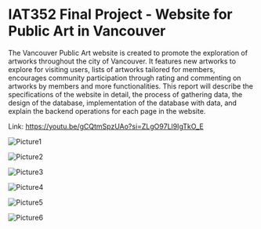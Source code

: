 # IAT352 Final Project - Website for Public Art in Vancouver
The Vancouver Public Art website is created to promote the exploration of artworks throughout the city of Vancouver. It features new artworks to explore for visiting users, lists of artworks tailored for members, encourages community participation through rating and commenting on artworks by members and more functionalities. This report will describe the specifications of the website in detail, the process of gathering data, the design of the database, implementation of the database with data, and explain the backend operations for each page in the website. 

Link: https://youtu.be/gCQtmSpzUAo?si=ZLgO97Ll9IgTkO_E 


![Picture1](https://user-images.githubusercontent.com/85204575/152476890-5251ed2a-44d2-49df-b858-03661b5408d8.png)

![Picture2](https://user-images.githubusercontent.com/85204575/152476913-8ab018d2-2843-4e99-90bb-b5fa73720f05.png)

![Picture3](https://user-images.githubusercontent.com/85204575/152476915-3d382310-3001-4594-920a-e67d4675574e.png)

![Picture4](https://user-images.githubusercontent.com/85204575/152476919-d09e8a73-61a8-42b8-88a9-f1c7a7f140b4.png)

![Picture5](https://user-images.githubusercontent.com/85204575/152476926-52241757-7bc2-48aa-82f1-77487f9a7c42.png)

![Picture6](https://user-images.githubusercontent.com/85204575/152476931-357c3d8c-d6ca-45a4-acb0-756396bffcde.png)
